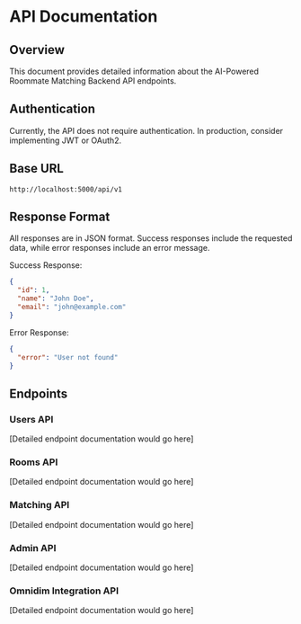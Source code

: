 # API Documentation

## Overview
This document provides detailed information about the AI-Powered Roommate Matching Backend API endpoints.

## Authentication
Currently, the API does not require authentication. In production, consider implementing JWT or OAuth2.

## Base URL
```
http://localhost:5000/api/v1
```

## Response Format
All responses are in JSON format. Success responses include the requested data, while error responses include an error message.

Success Response:
```json
{
  "id": 1,
  "name": "John Doe",
  "email": "john@example.com"
}
```

Error Response:
```json
{
  "error": "User not found"
}
```

## Endpoints

### Users API
[Detailed endpoint documentation would go here]

### Rooms API  
[Detailed endpoint documentation would go here]

### Matching API
[Detailed endpoint documentation would go here]

### Admin API
[Detailed endpoint documentation would go here]

### Omnidim Integration API
[Detailed endpoint documentation would go here]
